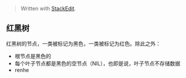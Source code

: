 


> Written with [StackEdit](https://stackedit.io/).

## 红黑树

红黑树的节点，一类被标记为黑色，一类被标记为红色。除此之外：
* 根节点是黑色的
* 每个叶子节点都是黑色的空节点（NIL），也即是说，叶子节点不存储数据
* renhe
<!--stackedit_data:
eyJoaXN0b3J5IjpbLTU4NjkxODYxNiwtMTYzNDA2NzM5Ml19
-->